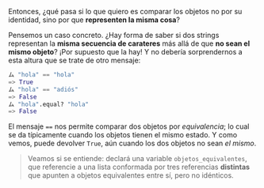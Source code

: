Entonces, ¿qué pasa si lo que quiero es comparar los objetos no por su identidad, sino por que **representen la misma cosa**?

Pensemos un caso concreto. ¿Hay forma de saber si dos strings representan la **misma secuencia de carateres** más allá de que **no sean el mismo objeto**? ¡Por supuesto que la hay! Y no debería sorprendernos a esta altura que se trate de otro mensaje:

```python
ム "hola" == "hola"
=> True
ム "hola" == "adiós"
=> False
ム "hola".equal? "hola"
=> False
```

El mensaje `==` nos permite comparar dos objetos por _equivalencia_; lo cual se da típicamente cuando los objetos tienen el mismo estado. Y como vemos, puede devolver `True`, aún cuando los dos objetos no sean _el mismo_.

> Veamos si se entiende: declará una variable `objetos_equivalentes`, que referencie a una lista conformada por tres referencias **distintas** que apunten a objetos equivalentes entre sí, pero no idénticos.

